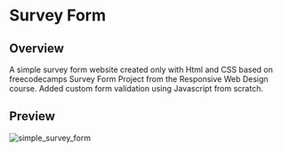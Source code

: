 # Survey Form

## Overview
A simple survey form website created only with Html and CSS based on freecodecamps Survey Form Project from the Responsive Web Design course.
Added custom form validation using Javascript from scratch.

## Preview

![simple_survey_form](https://github.com/EveningStar05/survey-form/assets/98946459/7b488d52-243d-478b-a663-e6996794dca5)
